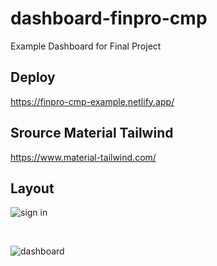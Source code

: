 # dashboard-finpro-cmp
Example Dashboard for Final Project

## Deploy
https://finpro-cmp-example.netlify.app/

## Srource Material Tailwind
https://www.material-tailwind.com/

## Layout
![sign in](https://github.com/Gedearya/dashboard-finpro-cmp/assets/75374189/72632b87-cc2b-459d-86aa-341c5bed38f7)

<br>

![dashboard](https://github.com/Gedearya/dashboard-finpro-cmp/assets/75374189/3067883c-c503-41cd-981e-fa8f9a9524da)
